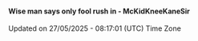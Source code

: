 #### Wise man says only fool rush in - McKidKneeKaneSir
Updated on 27/05/2025 - 08:17:01 (UTC) Time Zone

